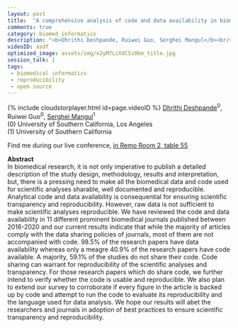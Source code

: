 ```yaml
---
layout: post
title:  "A comprehensive analysis of code and data availability in biomedical research"
comments: true
category: biomed_informatics
description: "<b>Dhrithi Deshpande, Ruiwei Guo, Serghei Mangul</b><br/>In biomedical research, it is not only imperative ..."
videoID: asdf
optimized_image: assets/img/x2yM7LcXdCSi0bm_title.jpg
session_talk: 1
tags:
 - biomedical informatics
 - reproducibility
 - open source
---
```

{% include cloudstorplayer.html id=page.videoID %}
<u>Dhrithi Deshpande</u><sup>0</sup>, Ruiwei Guo<sup>0</sup>, [Serghei Mangul](http://sergheimangul.com)<sup>1</sup><br/>
\(0\) University of Southern California, Los Angeles<br/>
\(1\) University of Southern California

Find me during our live conference, [in Remo Room 2, table 55](https://remo.co)

<b>Abstract</b><br/>
In biomedical research, it is not only imperative to publish a detailed description of the study design, methodology, results and interpretation, but, there is a pressing need to make all the biomedical data and code used for scientific analyses sharable, well documented and reproducible. Analytical code and data availability is consequential for ensuring scientific transparency and reproducibility. However, raw data is not sufficient to make scientific analyses reproducible. We have reviewed the code and data availability in 11 different prominent biomedical journals published between 2016-2020 and our current results indicate that while the majority of articles comply with the data sharing policies of journals, most of them are not accompanied with code. 98.5% of the research papers have data availability whereas only a meagre 40.9% of the research papers have code available. A majority, 59.1% of the studies do not share their code. Code sharing can warrant for reproducibility of the scientific analyses and transparency. For those research papers which do share code, we further intend to verify whether the code is usable and reproducible. We also plan to extend our survey to corroborate if every figure in the article is backed up by code and attempt to run the code to evaluate its reproducibility and the language used for data analysis. We hope our results will abet the researchers and journals in adoption of best practices to ensure scientific transparency and reproducibility.
